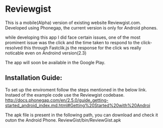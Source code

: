 Reviewgist
==========

This is a mobile(Alpha) version of existing website Reviewgist.com.
Developed using Phonegap, the current version is only for Android phones.

while developing this app I did face certain issues, one of the most prominent 
issue was the click and the time taken to respond to the click- resolved this through Fastclik.js the response for the click ws really noticable even on 
Androind version(2.3)

The app will soon be available in the Google Play.

Installation Guide:
-------------------

To set up the enviroment follow the steps mentioned in the below link. Instaed
 of the example code use the Reviewgist codebase.
http://docs.phonegap.com/en/2.5.0/guide_getting-started_android_index.md.html#Getting%20Started%20with%20Androi

The apk file is present in the following path, you can download and check it outon the Android Phone.
ReviewGist/bin/ReviewGist.apk

